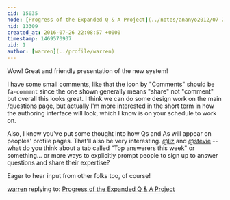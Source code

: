 ```yaml
---
cid: 15035
node: [Progress of the Expanded Q & A Project](../notes/ananyo2012/07-25-2016/progress-of-the-expanded-q-a-project)
nid: 13309
created_at: 2016-07-26 22:08:57 +0000
timestamp: 1469570937
uid: 1
author: [warren](../profile/warren)
---
```


Wow! Great and friendly presentation of the new system! 

I have some small comments, like that the icon by "Comments" should be `fa-comment` since the one shown generally means "share" not "comment" but overall this looks great. I think we can do some design work on the main /questions page, but actually I'm more interested in the short term in how the authoring interface will look, which I know is on your schedule to work on. 

Also, I know you've put some thought into how Qs and As will appear on peoples' profile pages. That'll also be very interesting. [@liz](/profile/liz) and [@stevie](/profile/stevie) -- what do you think about a tab called "Top answerers this week" or something... or more ways to explicitly prompt people to sign up to answer questions and share their expertise?

Eager to hear input from other folks too, of course!

[warren](../profile/warren) replying to: [Progress of the Expanded Q & A Project](../notes/ananyo2012/07-25-2016/progress-of-the-expanded-q-a-project)

